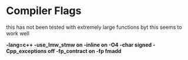 # Compiler Flags
this has not been tested with extremely large functions byt this seems to work well

**-lang=c++ -use_lmw_stmw on -inline on -O4 -char signed -Cpp_exceptions off -fp_contract on -fp fmadd**
